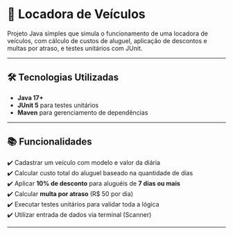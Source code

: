 # 🚗 Locadora de Veículos

Projeto Java simples que simula o funcionamento de uma locadora de veículos, com cálculo de custos de aluguel, aplicação de descontos e multas por atraso, e testes unitários com JUnit.

---

## 🛠️ Tecnologias Utilizadas

- **Java 17+**
- **JUnit 5** para testes unitários
- **Maven** para gerenciamento de dependências

---

## 📚 Funcionalidades

✔️ Cadastrar um veículo com modelo e valor da diária  
✔️ Calcular custo total do aluguel baseado na quantidade de dias  
✔️ Aplicar **10% de desconto** para aluguéis de **7 dias ou mais**  
✔️ Calcular **multa por atraso** (R$ 50 por dia)  
✔️ Executar testes unitários para validar toda a lógica  
✔️ Utilizar entrada de dados via terminal (Scanner)

---

